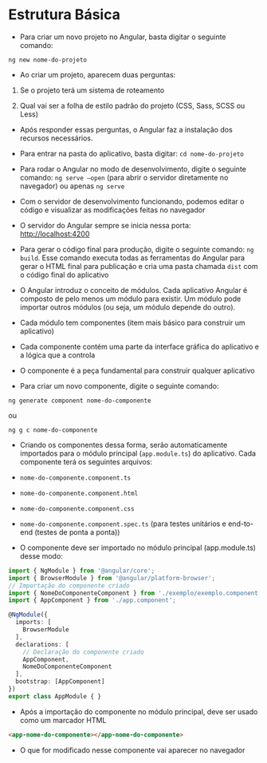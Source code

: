 # Estrutura Básica

- Para criar um novo projeto no Angular, basta digitar o seguinte comando:

```
ng new nome-do-projeto
```

- Ao criar um projeto, aparecem duas perguntas:

1) Se o projeto terá um sistema de roteamento

2) Qual vai ser a folha de estilo padrão do projeto (CSS, Sass, SCSS ou Less)

- Após responder essas perguntas, o Angular faz a instalação dos recursos necessários.

- Para entrar na pasta do aplicativo, basta digitar: `cd nome-do-projeto`

- Para rodar o Angular no modo de desenvolvimento, digite o seguinte comando: 
`ng serve –open` (para abrir o servidor diretamente no navegador) ou apenas `ng serve`

- Com o servidor de desenvolvimento funcionando, podemos editar o código e visualizar as modificações feitas no navegador

- O servidor do Angular sempre se inicia nessa porta: [http://localhost:4200](http://localhost:4200)

- Para gerar o código final para produção, digite o seguinte comando: `ng build`. Esse comando executa todas as ferramentas do Angular para gerar o HTML final para publicação e cria uma pasta chamada `dist` com o código final do aplicativo

- O Angular introduz o conceito de módulos. Cada aplicativo Angular é composto de pelo menos um módulo para existir. Um módulo pode importar outros módulos (ou seja, um módulo depende do outro).

- Cada módulo tem componentes (item mais básico para construir um aplicativo)

- Cada componente contém uma parte da interface gráfica do aplicativo e a lógica que a controla

- O componente é a peça fundamental para construir qualquer aplicativo

- Para criar um novo componente, digite o seguinte comando:

```
ng generate component nome-do-componente
``` 
ou

```
ng g c nome-do-componente
```

- Criando os componentes dessa forma, serão automaticamente importados para o módulo principal (`app.module.ts`) do aplicativo. Cada componente terá os seguintes arquivos:

- `nome-do-componente.component.ts`

- `nome-do-componente.component.html`

- `nome-do-componente.component.css`

- `nome-do-componente.component.spec.ts` (para testes unitários e end-to-end (testes de ponta a ponta))

- O componente deve ser importado no módulo principal (app.module.ts) desse modo:

```typescript
import { NgModule } from '@angular/core';
import { BrowserModule } from '@angular/platform-browser';
// Importação do componente criado
import { NomeDoComponenteComponent } from './exemplo/exemplo.component';
import { AppComponent } from './app.component';

@NgModule({
  imports: [
    BrowserModule
  ],
  declarations: [
    // Declaração do componente criado
    AppComponent,
    NomeDoComponenteComponent
  ],
  bootstrap: [AppComponent]
})
export class AppModule { }
```

- Após a importação do componente no módulo principal, deve ser usado como um marcador HTML

```HTML
<app-nome-do-componente></app-nome-do-componente>
```

- O que for modificado nesse componente vai aparecer no navegador